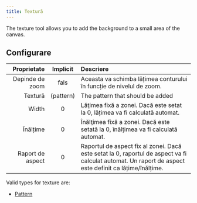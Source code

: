```yaml
---
title: Textură
---
```


The texture tool allows you to add the background to a small area of the canvas.

## Configurare

|      Proprietate |           Implicit           | Descriere                                                                                                                                                                                              |
| ---------------: | :--------------------------: | :----------------------------------------------------------------------------------------------------------------------------------------------------------------------------------------------------- |
|  Depinde de zoom |             fals             | Aceasta va schimba lățimea conturului în funcție de nivelul de zoom.                                                                                                                   |
|          Textură | (pattern) | The pattern that should be added                                                                                                                                                                       |
|            Width |               0              | Lăţimea fixă a zonei. Dacă este setat la 0, lățimea va fi calculată automat.                                                                                           |
|         Înălțime |               0              | Înălţimea fixă a zonei. Dacă este setată la 0, înălțimea va fi calculată automat.                                                                                      |
| Raport de aspect |               0              | Raportul de aspect fix al zonei. Dacă este setat la 0, raportul de aspect va fi calculat automat. Un raport de aspect este definit ca lățime/înălțime. |

Valid types for texture are:

- [Pattern](../background#pattern)
